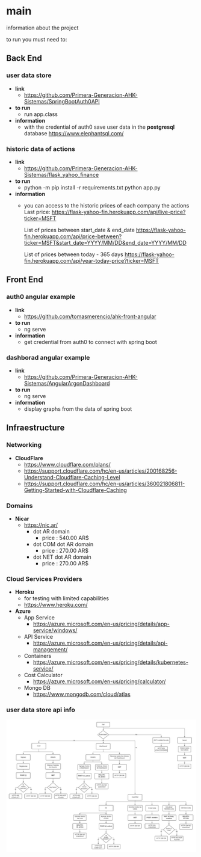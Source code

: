 # main
information about the project


to run you must need to:


## Back End

###  user data store
    
 - **link**
	 - https://github.com/Primera-Generacion-AHK-Sistemas/SpringBootAuth0API
 - **to run**
	 - run app.class
 - **information**
	 - with the credential of auth0 save user data in the **postgresql** database 
	https://www.elephantsql.com/

###  historic data of actions
    
 - **link**
	 - https://github.com/Primera-Generacion-AHK-Sistemas/flask_yahoo_finance
 - **to run**
	 - python -m pip install -r requirements.txt
            python app.py
 - **information**
	 - you can access to the historic prices of each company the actions
            Last price:
	    https://flask-yahoo-fin.herokuapp.com/api/live-price?ticker=MSFT
	    
	    List of prices between start_date & end_date
	    https://flask-yahoo-fin.herokuapp.com/api/price-between?ticker=MSFT&start_date=YYYY/MM/DD&end_date=YYYY/MM/DD
	    
	    List of prices between today - 365 days
	    https://flask-yahoo-fin.herokuapp.com/api/year-today-price?ticker=MSFT
	    


## Front End

### auth0 angular example
    
 - **link**
	 - https://github.com/tomasmerencio/ahk-front-angular
 - **to run**
	 - ng serve
 - **information**
	 - get credential from auth0 to connect with spring boot
     
### dashborad angular example
    
 - **link**
	 - https://github.com/Primera-Generacion-AHK-Sistemas/AngularArgonDashboard
 - **to run**
	 - ng serve
 - **information**
	 - display graphs from the data of spring boot

## Infraestructure

### Networking

 - **CloudFlare**
	 - https://www.cloudflare.com/plans/
	 - https://support.cloudflare.com/hc/en-us/articles/200168256-Understand-Cloudflare-Caching-Level
	 - https://support.cloudflare.com/hc/en-us/articles/360021806811-Getting-Started-with-Cloudflare-Caching
     
### Domains
 - **Nicar**
   - https://nic.ar/
     - dot AR domain 
       - price : 540.00 AR$
     - dot COM dot AR domain 
       - price : 270.00 AR$
     - dot NET dot AR domain 
       - price : 270.00 AR$


### Cloud Services Providers
 - **Heroku**
   - for testing with limited capabilities
   - https://www.heroku.com/ 
 - **Azure**
   - App Service
     - https://azure.microsoft.com/en-us/pricing/details/app-service/windows/
   - API Service
     - https://azure.microsoft.com/en-us/pricing/details/api-management/
   - Containers
     - https://azure.microsoft.com/en-us/pricing/details/kubernetes-service/
   - Cost Calculator
     - https://azure.microsoft.com/en-us/pricing/calculator/
   - Mongo DB
     - https://www.mongodb.com/cloud/atlas

### user data store api info
![](Imagenes/RequestsSpringBoot.jpeg)

